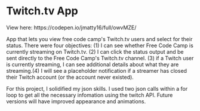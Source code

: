 <h1> Twitch.tv App </h1>
View here: https://codepen.io/jmatty16/full/owvMZE/

App that lets you view free code camp's Twitch.tv users and select for their status. There were four objectives: (1) I can see whether Free Code Camp is currently streaming on Twitch.tv. (2) I can click the status output and be sent directly to the Free Code Camp's Twitch.tv channel. (3) if a Twitch user is currently streaming, I can see additional details about what they are streaming.(4) I will see a placeholder notification if a streamer has closed their Twitch account (or the account never existed).

For this project, I solidified my json skills. I used two json calls within a for loop to get all the necessary infomation using the twitch API. Future versions will have improved appearance and animations. 
